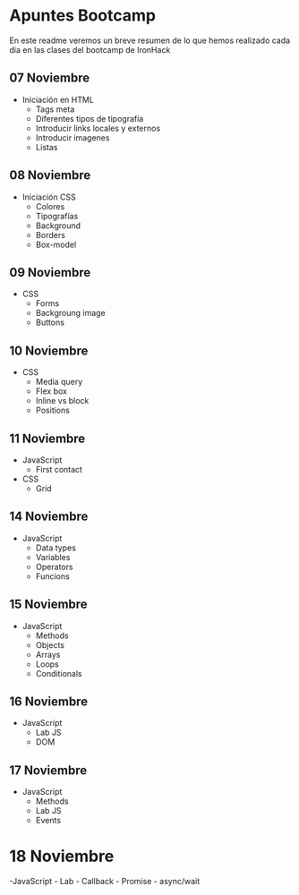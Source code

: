 <h1>Apuntes Bootcamp </h1>
En este readme veremos un breve resumen de lo que hemos realizado cada dia en las clases del bootcamp de IronHack

## 07 Noviembre 

- Iniciación en HTML 
    - Tags meta
    - Diferentes tipos de tipografía
    - Introducir links locales y externos
    - Introducir imagenes
    - Listas

## 08 Noviembre

- Iniciación CSS
    - Colores
    - Tipografías
    - Background
    - Borders
    - Box-model

## 09 Noviembre

- CSS
    - Forms
    - Backgroung image
    - Buttons

## 10 Noviembre

- CSS
    - Media query
    - Flex box
    - Inline vs block
    - Positions

## 11 Noviembre

- JavaScript
    - First contact
- CSS
    - Grid

## 14 Noviembre

- JavaScript
    - Data types
    - Variables
    - Operators
    - Funcions
    
## 15 Noviembre

- JavaScript 
    - Methods
    - Objects
    - Arrays
    - Loops
    - Conditionals

## 16 Noviembre

- JavaScript
    - Lab JS
    - DOM

## 17 Noviembre

- JavaScript
    - Methods
    - Lab JS
    - Events

# 18 Noviembre

-JavaScript
    - Lab
    - Callback
    - Promise 
    - async/wait